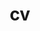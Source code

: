 ---
layout: page
url: https://drive.google.com/file/d/1DOU63G5d9XYlhJVwsMpRzcn4nf7nJAim/view
title: cv
description: Curriculum Vitae.
nav: true
---